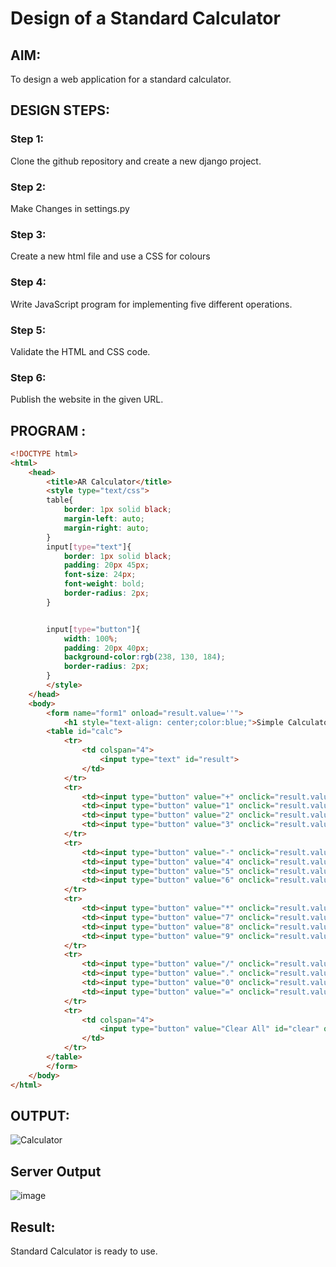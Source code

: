 # Design of a Standard Calculator

## AIM:

To design a web application for a standard calculator.

## DESIGN STEPS:

### Step 1:
Clone the github repository and create a new django project.

### Step 2:
Make Changes in settings.py

### Step 3:
Create a new html file and use a CSS for colours


### Step 4:
Write JavaScript program for implementing five different operations.

### Step 5:

Validate the HTML and CSS code.

### Step 6:

Publish the website in the given URL.

## PROGRAM :
```html
<!DOCTYPE html>
<html>
    <head>
        <title>AR Calculator</title>
        <style type="text/css">
        table{
            border: 1px solid black;
            margin-left: auto;
            margin-right: auto;
        }
        input[type="text"]{
            border: 1px solid black;
            padding: 20px 45px;
            font-size: 24px;
            font-weight: bold;
            border-radius: 2px;
        }


        input[type="button"]{
            width: 100%;
            padding: 20px 40px;
            background-color:rgb(238, 130, 184);
            border-radius: 2px;
        }
        </style>
    </head>
    <body>
        <form name="form1" onload="result.value=''">
            <h1 style="text-align: center;color:blue;">Simple Calculator</h1>
        <table id="calc">
            <tr>
                <td colspan="4">
                    <input type="text" id="result">
                </td>
            </tr>
            <tr>
                <td><input type="button" value="+" onclick="result.value+='+'"/></td>
                <td><input type="button" value="1" onclick="result.value+='1'"/></td>
                <td><input type="button" value="2" onclick="result.value+='2'"/></td>
                <td><input type="button" value="3" onclick="result.value+='3'"/></td>
            </tr>
            <tr>
                <td><input type="button" value="-" onclick="result.value+='-'"/></td>
                <td><input type="button" value="4" onclick="result.value+='4'"/></td>
                <td><input type="button" value="5" onclick="result.value+='5'"/></td>
                <td><input type="button" value="6" onclick="result.value+='6'"/></td>
            </tr>
            <tr>
                <td><input type="button" value="*" onclick="result.value+='*'"/></td>
                <td><input type="button" value="7" onclick="result.value+='7'"/></td>
                <td><input type="button" value="8" onclick="result.value+='8'"/></td>
                <td><input type="button" value="9" onclick="result.value+='9'"/></td>
            </tr>
            <tr>
                <td><input type="button" value="/" onclick="result.value+='/'"/></td>
                <td><input type="button" value="." onclick="result.value+='.'"/></td>
                <td><input type="button" value="0" onclick="result.value+='0'"/></td>
                <td><input type="button" value="=" onclick="result.value=eval(result.value)"/></td>
            </tr>
            <tr>
                <td colspan="4">
                    <input type="button" value="Clear All" id="clear" onclick="result.value=''">
                </td>
            </tr>
        </table>
        </form>
    </body>
</html>
```

## OUTPUT:
![Calculator](https://github.com/Aakashraj04/standard-calculator/assets/121117266/d848e272-ad8b-42c2-817d-3b3223a1219c)

## Server Output
![image](https://github.com/Aakashraj04/standard-calculator/assets/121117266/f583522b-1622-4768-8772-28fd092c0bc9)

## Result:
Standard Calculator is ready to use.
